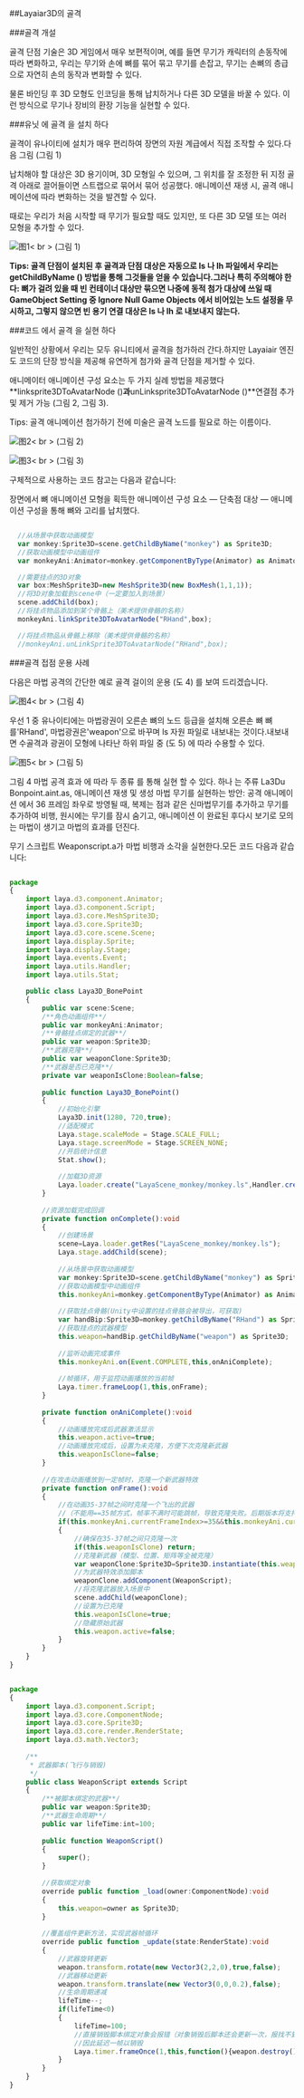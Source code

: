 ##Layaiar3D의 골격

###골격 개설

골격 단점 기술은 3D 게임에서 매우 보편적이며, 예를 들면 무기가 캐릭터의 손동작에 따라 변화하고, 우리는 무기와 손에 뼈를 묶어 묶고 무기를 손잡고, 무기는 손뼈의 층급으로 자연히 손의 동작과 변화할 수 있다.

물론 바인딩 후 3D 모형도 인코딩을 통해 납치하거나 다른 3D 모델을 바꿀 수 있다. 이런 방식으로 무기나 장비의 환장 기능을 실현할 수 있다.



###유닛 에 골격 을 설치 하다

골격이 유나이티에 설치가 매우 편리하여 장면의 자원 계급에서 직접 조작할 수 있다.다음 그림 (그림 1)

납치해야 할 대상은 3D 용기이며, 3D 모형일 수 있으며, 그 위치를 잘 조정한 뒤 지정 골격 아래로 끌어들이면 스트랩으로 묶어서 묶어 성공했다. 애니메이션 재생 시, 골격 애니메이션에 따라 변화하는 것을 발견할 수 있다.

때로는 우리가 처음 시작할 때 무기가 필요할 때도 있지만, 또 다른 3D 모델 또는 여러 모형을 추가할 수 있다.

![图1](img/1.png)< br > (그림 1)

**Tips: 골격 단점이 설치된 후 골격과 단점 대상은 자동으로 ls 나 lh 파일에서 우리는 getChildByName () 방법을 통해 그것들을 얻을 수 있습니다.그러나 특히 주의해야 한다: 뼈가 걸려 있을 때 빈 컨테이너 대상만 묶으면 나중에 동적 첨가 대상에 쓰일 때 GameObject Setting 중 Ignore Null Game Objects 에서 비어있는 노드 설정을 무시하고, 그렇지 않으면 빈 용기 연결 대상은 ls 나 lh 로 내보내지 않는다.**  



###코드 에서 골격 을 실현 하다

일반적인 상황에서 우리는 모두 유니티에서 골격을 첨가하러 간다.하지만 Layaiair 엔진도 코드의 단장 방식을 제공해 유연하게 첨가와 골격 단점을 제거할 수 있다.

애니메이터 애니메이션 구성 요소는 두 가지 실례 방법을 제공했다**linksprite3DToAvatarNode ()**과**unLinksprite3DToAvatarNode ()**연결점 추가 및 제거 가능 (그림 2, 그림 3).

Tips: 골격 애니메이션 첨가하기 전에 미술은 골격 노드를 필요로 하는 이름이다.

![图2](img/2.png)< br > (그림 2)

![图3](img/3.png)< br > (그림 3)

구체적으로 사용하는 코드 참고는 다음과 같습니다:

장면에서 뼈 애니메이션 모형을 획득한 애니메이션 구성 요소 — 단축점 대상 — 애니메이션 구성을 통해 뼈와 고리를 납치했다.


```typescript

  //从场景中获取动画模型
  var monkey:Sprite3D=scene.getChildByName("monkey") as Sprite3D;
  //获取动画模型中动画组件
  var monkeyAni:Animator=monkey.getComponentByType(Animator) as Animator;

  //需要挂点的3D对象
  var box:MeshSprite3D=new MeshSprite3D(new BoxMesh(1,1,1));
  //将3D对象加载到scene中（一定要加入到场景）
  scene.addChild(box);
  //将挂点物品添加到某个骨骼上（美术提供骨骼的名称）
  monkeyAni.linkSprite3DToAvatarNode("RHand",box);

  //将挂点物品从骨骼上移除（美术提供骨骼的名称）
  //monkeyAni.unLinkSprite3DToAvatarNode("RHand",box);
```




###골격 접점 운용 사례

다음은 마법 공격의 간단한 예로 골격 걸이의 운용 (도 4) 를 보여 드리겠습니다.

![图4](img/4.gif)< br > (그림 4)

우선 1 중 유나이티에는 마법광권이 오른손 뼈의 노드 등급을 설치해 오른손 뼈 뼈를'RHand', 마법광권은'weapon'으로 바꾸며 ls 자원 파일로 내보내는 것이다.내보내면 수골격과 광권이 모형에 나타난 하위 파일 중 (도 5) 에 따라 수용할 수 있다.

![图5](img/5.png)< br > (그림 5)

그림 4 마법 공격 효과 에 따라 두 종류 를 통해 실현 할 수 있다. 하나 는 주류 La3Du Bonpoint.aint.as, 애니메이션 재생 및 생성 마법 무기를 실현하는 방안: 공격 애니메이션 에서 36 프레임 좌우로 방영될 때, 복제는 점과 같은 신마법무기를 추가하고 무기를 추가하여 비행, 원시에는 무기를 잠시 숨기고, 애니메이션 이 완료된 후다시 보기로 모의는 마법이 생기고 마법의 효과를 던진다.

무기 스크립트 Weaponscript.a가 마법 비행과 소각을 실현한다.모든 코드 다음과 같습니다:


```typescript

package
{
	import laya.d3.component.Animator;
	import laya.d3.component.Script;
	import laya.d3.core.MeshSprite3D;
	import laya.d3.core.Sprite3D;
	import laya.d3.core.scene.Scene;
	import laya.display.Sprite;
	import laya.display.Stage;
	import laya.events.Event;
	import laya.utils.Handler;
	import laya.utils.Stat;

	public class Laya3D_BonePoint
	{
		public var scene:Scene;		
		/**角色动画组件**/	
		public var monkeyAni:Animator;
		/**骨骼挂点绑定的武器**/		
		public var weapon:Sprite3D;
		/**武器克隆**/	
		public var weaponClone:Sprite3D;
		/**武器是否已克隆**/
		private var weaponIsClone:Boolean=false; 		
		
		public function Laya3D_BonePoint()
		{
			//初始化引擎
			Laya3D.init(1280, 720,true);			
			//适配模式
			Laya.stage.scaleMode = Stage.SCALE_FULL;
			Laya.stage.screenMode = Stage.SCREEN_NONE;			
			//开启统计信息
			Stat.show();
			
			//加载3D资源
			Laya.loader.create("LayaScene_monkey/monkey.ls",Handler.create(this,onComplete));
		}
		
		//资源加载完成回调
		private function onComplete():void
		{
			//创建场景
			scene=Laya.loader.getRes("LayaScene_monkey/monkey.ls");
			Laya.stage.addChild(scene);
			
			//从场景中获取动画模型
			var monkey:Sprite3D=scene.getChildByName("monkey") as Sprite3D;
			//获取动画模型中动画组件
			this.monkeyAni=monkey.getComponentByType(Animator) as Animator;
			
			//获取挂点骨骼(Unity中设置的挂点骨胳会被导出，可获取)
			var handBip:Sprite3D=monkey.getChildByName("RHand") as Sprite3D;
			//获取挂点的武器模型
			this.weapon=handBip.getChildByName("weapon") as Sprite3D;
		 
			//监听动画完成事件
			this.monkeyAni.on(Event.COMPLETE,this,onAniComplete);
			
            //帧循环，用于监控动画播放的当前帧
			Laya.timer.frameLoop(1,this,onFrame);
		}
		
		private function onAniComplete():void
		{
			//动画播放完成后武器激活显示
			this.weapon.active=true;
			//动画播放完成后，设置为未克隆，方便下次克隆新武器
			this.weaponIsClone=false;
		}		
			
		//在攻击动画播放到一定帧时，克隆一个新武器特效
		private function onFrame():void
		{
			//在动画35-37帧之间时克隆一个飞出的武器
			//（不能用==35帧方式，帧率不满时可能跳帧，导致克隆失败。后期版本将支持帧标签事件，可解决此问题）
			if(this.monkeyAni.currentFrameIndex>=35&&this.monkeyAni.currentFrameIndex<=37)
			{
				//确保在35-37帧之间只克隆一次
				if(this.weaponIsClone) return;
				//克隆新武器（模型、位置、矩阵等全被克隆）
				var weaponClone:Sprite3D=Sprite3D.instantiate(this.weapon);
				//为武器特效添加脚本
				weaponClone.addComponent(WeaponScript);
				//将克隆武器放入场景中
				scene.addChild(weaponClone);				
				//设置为已克隆
				this.weaponIsClone=true;				
				//隐藏原始武器
				this.weapon.active=false;
			}
		}		
	}
}
```



```typescript

package
{
	import laya.d3.component.Script;
	import laya.d3.core.ComponentNode;
	import laya.d3.core.Sprite3D;
	import laya.d3.core.render.RenderState;
	import laya.d3.math.Vector3;
	
	/**
	 * 武器脚本(飞行与销毁)
	 */	
	public class WeaponScript extends Script
	{
		/**被脚本绑定的武器**/
		public var weapon:Sprite3D;
		/**武器生命周期**/
		public var lifeTime:int=100;
		
		public function WeaponScript()
		{
			super();
		}
		
		//获取绑定对象
		override public function _load(owner:ComponentNode):void
		{
			this.weapon=owner as Sprite3D;
		}
		
		//覆盖组件更新方法，实现武器帧循环
		override public function _update(state:RenderState):void 
		{
			//武器旋转更新
			weapon.transform.rotate(new Vector3(2,2,0),true,false);
			//武器移动更新
			weapon.transform.translate(new Vector3(0,0,0.2),false);
			//生命周期递减
			lifeTime--;
			if(lifeTime<0)
			{
				lifeTime=100;
				//直接销毁脚本绑定对象会报错（对象销毁后脚本还会更新一次，报找不到绑定对象错误），
                //因此延迟一帧以销毁
				Laya.timer.frameOnce(1,this,function(){weapon.destroy();});
			}
		}		
	}
}
```
